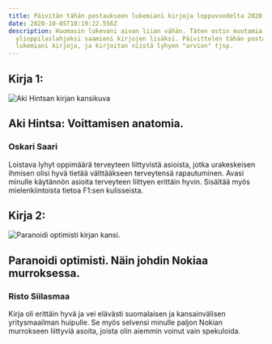 ```yaml
---
title: Päivitän tähän postaukseen lukemiani kirjoja loppuvuodelta 2020
date: 2020-10-05T18:19:22.556Z
description: Huomasin lukevani aivan liian vähän. Täten ostin muutamia kirjoja
  ylioppilaslahjaksi saamieni kirjojen lisäksi. Päivittelen tähän postaukseen
  lukemiani kirjoja, ja kirjoitan niistä lyhyen "arvion" tjsp.
---
```

## Kirja 1:

![Aki Hintsan kirjan kansikuva](/img/kiraj2.jpg)

## Aki Hintsa: Voittamisen anatomia.

### Oskari Saari

Loistava lyhyt oppimäärä terveyteen liittyvistä asioista, jotka urakeskeisen ihmisen olisi hyvä tietää välttääkseen terveytensä rapautuminen. Avasi minulle käytännön asioita terveyteen liittyen erittäin hyvin. Sisältää myös mielenkiintoista tietoa F1:sen kulisseista.

## Kirja 2:

![Paranoidi optimisti kirjan kansi.](/img/kirja1.jpg)

## Paranoidi optimisti. Näin johdin Nokiaa murroksessa.

### Risto Siilasmaa

Kirja oli erittäin hyvä ja vei elävästi suomalaisen ja kansainvälisen yritysmaailman huipulle. Se myös selvensi minulle paljon Nokian murrokseen liittyviä asoita, joista olin aiemmin voinut vain spekuloida.
